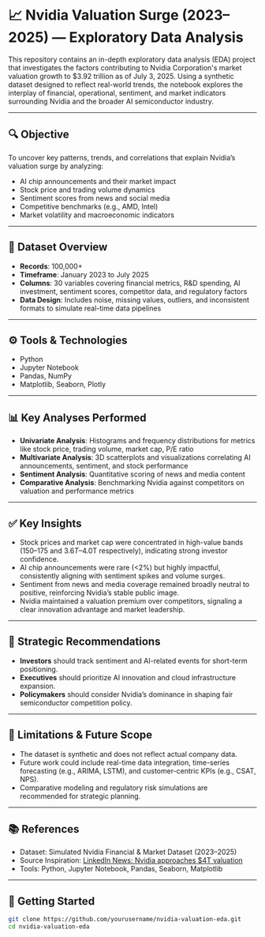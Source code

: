 # 📈 Nvidia Valuation Surge (2023–2025) — Exploratory Data Analysis

This repository contains an in-depth exploratory data analysis (EDA) project that investigates the factors contributing to Nvidia Corporation's market valuation growth to $3.92 trillion as of July 3, 2025. Using a synthetic dataset designed to reflect real-world trends, the notebook explores the interplay of financial, operational, sentiment, and market indicators surrounding Nvidia and the broader AI semiconductor industry.

---

## 🔍 Objective

To uncover key patterns, trends, and correlations that explain Nvidia’s valuation surge by analyzing:

- AI chip announcements and their market impact
- Stock price and trading volume dynamics
- Sentiment scores from news and social media
- Competitive benchmarks (e.g., AMD, Intel)
- Market volatility and macroeconomic indicators

---

## 📁 Dataset Overview

- **Records**: 100,000+
- **Timeframe**: January 2023 to July 2025
- **Columns**: 30 variables covering financial metrics, R&D spending, AI investment, sentiment scores, competitor data, and regulatory factors
- **Data Design**: Includes noise, missing values, outliers, and inconsistent formats to simulate real-time data pipelines

---

## ⚙️ Tools & Technologies

- Python
- Jupyter Notebook
- Pandas, NumPy
- Matplotlib, Seaborn, Plotly

---

## 📊 Key Analyses Performed

- **Univariate Analysis**: Histograms and frequency distributions for metrics like stock price, trading volume, market cap, P/E ratio
- **Multivariate Analysis**: 3D scatterplots and visualizations correlating AI announcements, sentiment, and stock performance
- **Sentiment Analysis**: Quantitative scoring of news and media content
- **Comparative Analysis**: Benchmarking Nvidia against competitors on valuation and performance metrics

---

## ✅ Key Insights

- Stock prices and market cap were concentrated in high-value bands ($150–$175 and $3.6T–$4.0T respectively), indicating strong investor confidence.
- AI chip announcements were rare (<2%) but highly impactful, consistently aligning with sentiment spikes and volume surges.
- Sentiment from news and media coverage remained broadly neutral to positive, reinforcing Nvidia’s stable public image.
- Nvidia maintained a valuation premium over competitors, signaling a clear innovation advantage and market leadership.

---

## 🎯 Strategic Recommendations

- **Investors** should track sentiment and AI-related events for short-term positioning.
- **Executives** should prioritize AI innovation and cloud infrastructure expansion.
- **Policymakers** should consider Nvidia’s dominance in shaping fair semiconductor competition policy.

---

## 📌 Limitations & Future Scope

- The dataset is synthetic and does not reflect actual company data.
- Future work could include real-time data integration, time-series forecasting (e.g., ARIMA, LSTM), and customer-centric KPIs (e.g., CSAT, NPS).
- Comparative modeling and regulatory risk simulations are recommended for strategic planning.

---

## 📚 References

- Dataset: Simulated Nvidia Financial & Market Dataset (2023–2025)
- Source Inspiration: [LinkedIn News: Nvidia approaches $4T valuation](https://www.linkedin.com)
- Tools: Python, Jupyter Notebook, Pandas, Seaborn, Matplotlib

---

## 🚀 Getting Started

```bash
git clone https://github.com/yourusername/nvidia-valuation-eda.git
cd nvidia-valuation-eda
